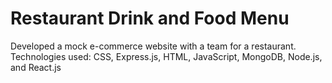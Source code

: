 # Restaurant Drink and Food Menu

Developed a mock e-commerce website with a team for a restaurant. <br>
Technologies used: CSS, Express.js, HTML, JavaScript, MongoDB, Node.js, and React.js
